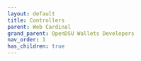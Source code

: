 ```yaml
---
layout: default
title: Controllers
parent: Web Cardinal
grand_parent: OpenDSU Wallets Developers
nav_order: 1
has_children: true
---
```


